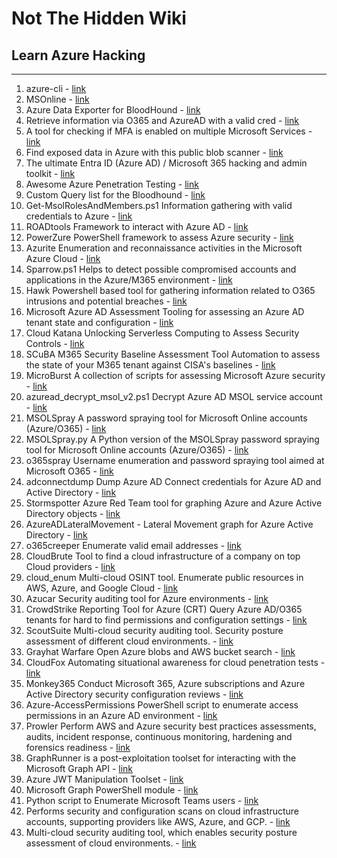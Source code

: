 # Not The Hidden Wiki

## Learn Azure Hacking
-----

1. azure-cli - [link](https://github.com/Azure/azure-cli)
2. MSOnline - [link](https://learn.microsoft.com/en-us/powershell/module/msonline/?view=azureadps-1.0)
3. Azure Data Exporter for BloodHound - [link](https://github.com/BloodHoundAD/AzureHound)
4. Retrieve information via O365 and AzureAD with a valid cred - [link](https://github.com/nyxgeek/o365recon)
5. A tool for checking if MFA is enabled on multiple Microsoft Services - [link](https://github.com/dafthack/MFASweep)
6. Find exposed data in Azure with this public blob scanner - [link](https://github.com/cyberark/blobhunter)
7. The ultimate Entra ID (Azure AD) / Microsoft 365 hacking and admin toolkit - [link](https://aadinternals.com/aadinternals/)
8. Awesome Azure Penetration Testing - [link](https://github.com/Kyuu-Ji/Awesome-Azure-Pentest#enumeration)
9. Custom Query list for the Bloodhound - [link](https://github.com/hausec/Bloodhound-Custom-Queries)
10. Get-MsolRolesAndMembers.ps1 Information gathering with valid credentials to Azure - [link](https://gist.github.com/ciphertxt/2036e614edf4bf920796059017fbbc3d)
11. ROADtools Framework to interact with Azure AD - [link](https://github.com/dirkjanm/ROADtools)
12. PowerZure PowerShell framework to assess Azure security - [link](https://github.com/hausec/PowerZure)
13. Azurite Enumeration and reconnaissance activities in the Microsoft Azure Cloud - [link](https://github.com/FSecureLABS/Azurite)
14. Sparrow.ps1 Helps to detect possible compromised accounts and applications in the Azure/M365 environment - [link](https://github.com/cisagov/Sparrow)
15. Hawk Powershell based tool for gathering information related to O365 intrusions and potential breaches - [link](https://github.com/T0pCyber/hawk)
16. Microsoft Azure AD Assessment Tooling for assessing an Azure AD tenant state and configuration - [link](https://github.com/AzureAD/AzureADAssessment)
17. Cloud Katana Unlocking Serverless Computing to Assess Security Controls -  [link](https://github.com/Azure/Cloud-Katana)
18. SCuBA M365 Security Baseline Assessment Tool Automation to assess the state of your M365 tenant against CISA's baselines - [link](https://github.com/cisagov/ScubaGear)
19. MicroBurst A collection of scripts for assessing Microsoft Azure security - [link](https://github.com/NetSPI/MicroBurst)
20. azuread_decrypt_msol_v2.ps1 Decrypt Azure AD MSOL service account - [link](https://gist.github.com/xpn/f12b145dba16c2eebdd1c6829267b90c)
21. MSOLSpray A password spraying tool for Microsoft Online accounts (Azure/O365) - [link](https://github.com/dafthack/MSOLSpray)
22. MSOLSpray.py A Python version of the MSOLSpray password spraying tool for Microsoft Online accounts (Azure/O365) - [link](https://github.com/MartinIngesen/MSOLSpray)
23. o365spray Username enumeration and password spraying tool aimed at Microsoft O365 - [link](https://github.com/0xZDH/o365spray)
24. adconnectdump Dump Azure AD Connect credentials for Azure AD and Active Directory - [link](https://github.com/fox-it/adconnectdump)
25. Stormspotter  Azure Red Team tool for graphing Azure and Azure Active Directory objects - [link](https://github.com/Azure/Stormspotter)
26. AzureADLateralMovement - Lateral Movement graph for Azure Active Directory - [link](https://github.com/talmaor/AzureADLateralMovement)
27. o365creeper Enumerate valid email addresses  - [link](https://github.com/LMGsec/o365creeper)
28. CloudBrute Tool to find a cloud infrastructure of a company on top Cloud providers - [link](https://github.com/0xsha/CloudBrute)
29. cloud_enum Multi-cloud OSINT tool. Enumerate public resources in AWS, Azure, and Google Cloud - [link](https://github.com/initstring/cloud_enum)
30. Azucar Security auditing tool for Azure environments - [link](https://github.com/nccgroup/azucar)
31. CrowdStrike Reporting Tool for Azure (CRT) Query Azure AD/O365 tenants for hard to find permissions and configuration settings - [link](https://github.com/CrowdStrike/CRT)
32. ScoutSuite Multi-cloud security auditing tool. Security posture assessment of different cloud environments. - [link](https://github.com/nccgroup/ScoutSuite)
33. Grayhat Warfare Open Azure blobs and AWS bucket search - [link](https://buckets.grayhatwarfare.com/)
34. CloudFox Automating situational awareness for cloud penetration tests - [link](https://github.com/BishopFox/cloudfox)
35. Monkey365 Conduct Microsoft 365, Azure subscriptions and Azure Active Directory security configuration reviews - [link](https://github.com/silverhack/monkey365)
36. Azure-AccessPermissions PowerShell script to enumerate access permissions in an Azure AD environment - [link](https://github.com/csandker/Azure-AccessPermissions)
37. Prowler Perform AWS and Azure security best practices assessments, audits, incident response, continuous monitoring, hardening and forensics readiness - [link](https://github.com/prowler-cloud/prowler)
38. GraphRunner is a post-exploitation toolset for interacting with the Microsoft Graph API - [link](https://github.com/dafthack/GraphRunner)
39. Azure JWT Manipulation Toolset - [link](https://github.com/f-bader/TokenTacticsV2)
40. Microsoft Graph PowerShell module - [link](https://www.powershellgallery.com/packages/Microsoft.Graph)
41. Python script to Enumerate Microsoft Teams users - [link](https://github.com/sse-secure-systems/TeamsEnum)
42. Performs security and configuration scans on cloud infrastructure accounts, supporting providers like AWS, Azure, and GCP. - [link](https://github.com/aquasecurity/cloudsploit)
43. Multi-cloud security auditing tool, which enables security posture assessment of cloud environments. - [link](https://github.com/nccgroup/ScoutSuite)